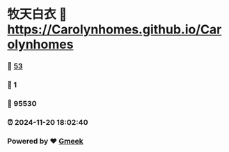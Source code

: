 # 牧天白衣 :link: https://Carolynhomes.github.io/Carolynhomes 
### :page_facing_up: [53](https://Carolynhomes.github.io/Carolynhomes/tag.html) 
### :speech_balloon: 1 
### :hibiscus: 95530 
### :alarm_clock: 2024-11-20 18:02:40 
### Powered by :heart: [Gmeek](https://github.com/Meekdai/Gmeek)
